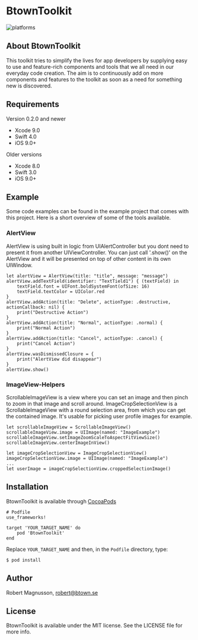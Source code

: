 BtownToolkit
======================================
![platforms](https://img.shields.io/badge/platforms-iOS-333333.svg)

## About BtownToolkit
This toolkit tries to simplify the lives for app developers by supplying easy to use and feature-rich components and tools that we all need in our everyday code creation. The aim is to continuously add on more components and features to the toolkit as soon as a need for something new is discovered.

## Requirements
Version 0.2.0 and newer
* Xcode 9.0
* Swift 4.0
* iOS 9.0+

Older versions
* Xcode 8.0
* Swift 3.0
* iOS 9.0+

## Example
Some code examples can be found in the example project that comes with this project. Here is a short overview of some of the tools available.

### AlertView
AlertView is using built in logic from UIAlertController but you dont need to present it from another UIViewController. You can just call '.show()' on the AlertView and it will be presented on top of other content in its own UIWindow.
```
let alertView = AlertView(title: "title", message: "message")
alertView.addTextField(identifier: "TextTield1") { (textField) in
    textField.font = UIFont.boldSystemFont(ofSize: 16)
    textField.textColor = UIColor.red
}
alertView.addAction(title: "Delete", actionType: .destructive, actionCallback: nil) {
    print("Destructive Action")
}
alertView.addAction(title: "Normal", actionType: .normal) {
    print("Normal Action")
}
alertView.addAction(title: "Cancel", actionType: .cancel) {
    print("Cancel Action")
}
alertView.wasDismissedClosure = {
    print("AlertView did disappear")
}
alertView.show()
```

### ImageView-Helpers
ScrollableImageView is a view where you can set an image and then pinch to zoom in that image and scroll around.
ImageCropSelectionView is a ScrollableImageView with a round selection area, from which you can get the contained image. It's usable for picking user profile images for example. 
```
let scrollableImageView = ScrollableImageView()
scrollableImageView.image = UIImage(named: "ImageExample")
scrollableImageView.setImageZoomScaleToAspectFitViewSize()
scrollableImageView.centerImageInView()

let imageCropSelectionView = ImageCropSelectionView()
imageCropSelectionView.image = UIImage(named: "ImageExample")
...
let userImage = imageCropSelectionView.croppedSelectionImage()
```

## Installation
BtownToolkit is available through [CocoaPods](https://guides.cocoapods.org/using/using-cocoapods.html)

```
# Podfile
use_frameworks!

target 'YOUR_TARGET_NAME' do
    pod 'BtownToolkit'
end
```
Replace `YOUR_TARGET_NAME` and then, in the `Podfile` directory, type:
```
$ pod install
```

## Author

Robert Magnusson, robert@btown.se

## License

BtownToolkit is available under the MIT license. See the LICENSE file for more info.
